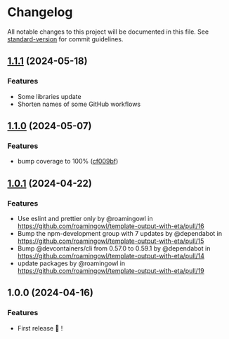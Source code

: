 # Changelog

All notable changes to this project will be documented in this file. See [standard-version](https://github.com/conventional-changelog/standard-version) for commit guidelines.

## [1.1.1](https://github.com/roamingowl/template-output/compare/v1.1.0...v1.1.1) (2024-05-18)

### Features
- Some libraries update
- Shorten names of some GitHub workflows

## [1.1.0](https://github.com/roamingowl/template-output/compare/v1.0.1...v1.1.0) (2024-05-07)


### Features

* bump coverage to 100% ([cf009bf](https://github.com/roamingowl/template-output/commit/cf009bf68c9dd76113157dc0883c3a7259ee78f0))


## [1.0.1](https://github.com/roamingowl/template-output-with-eta/compare/v1.0.0...v1.0.1) (2024-04-22)

### Features

* Use eslint and prettier only by @roamingowl in https://github.com/roamingowl/template-output-with-eta/pull/16
* Bump the npm-development group with 7 updates by @dependabot in https://github.com/roamingowl/template-output-with-eta/pull/15
* Bump @devcontainers/cli from 0.57.0 to 0.59.1 by @dependabot in https://github.com/roamingowl/template-output-with-eta/pull/14
* update packages by @roamingowl in https://github.com/roamingowl/template-output-with-eta/pull/19


## 1.0.0 (2024-04-16)


### Features

* First release 🥇 !